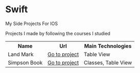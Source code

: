 # Swift
My Side Projects For IOS

Projects I made by following the courses I studied

   <table>
        <tr>
            <th>Name</th>
            <th>Url</th>
            <th>Main Technologies</th>
        </tr>
        <tr>
            <td>Land Mark </td>
            <td><a href="https://github.com/elfrkn/LandmarkBook">Go to project</a></td>
            <td>Table View</td>
        </tr>
        <tr>
            <td>Simpson Book</td>
            <td><a href=https://github.com/elfrkn/Swift/tree/main/SimpsonBook>Go to project</a></td>
            <td>Classes, Table View</td>
        </tr>
       
 
